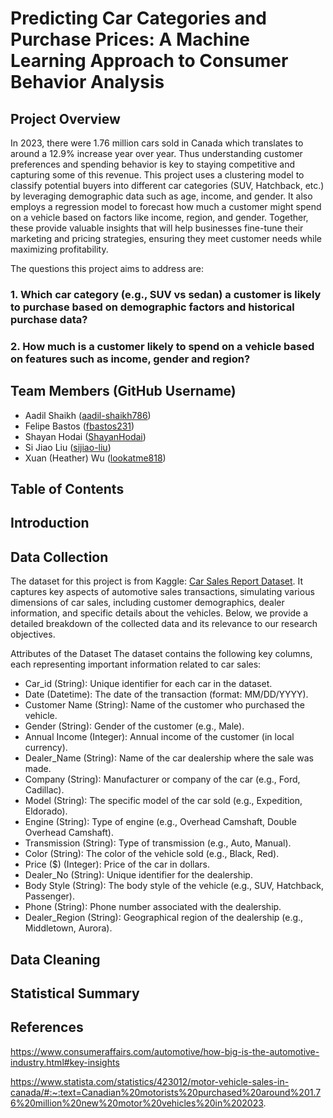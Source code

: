 # Predicting Car Categories and Purchase Prices: A Machine Learning Approach to Consumer Behavior Analysis

## Project Overview

In 2023, there were 1.76 million cars sold in Canada which translates to around a 12.9% increase year over year. Thus understanding customer preferences and spending behavior is key to staying competitive and capturing some of this revenue. This project uses a clustering model to classify potential buyers into different car categories (SUV, Hatchback, etc.) by leveraging demographic data such as age, income, and gender. It also employs a regression model to forecast how much a customer might spend on a vehicle based on factors like income, region, and gender. Together, these provide valuable insights that will help businesses fine-tune their marketing and pricing strategies, ensuring they meet customer needs while maximizing profitability.

The questions this project aims to address are:

### 1. Which car category (e.g., SUV vs sedan) a customer is likely to purchase based on demographic factors and historical purchase data?

### 2. How much is a customer likely to spend on a vehicle based on features such as income, gender and region? 



## Team Members (GitHub Username)

- Aadil Shaikh ([aadil-shaikh786](https://github.com/aadil-shaikh786))
- Felipe Bastos ([fbastos231](https://github.com/fbastos231))
- Shayan Hodai ([ShayanHodai](https://github.com/ShayanHodai))
- Si Jiao Liu ([sijiao-liu](https://github.com/sijiao-liu))
- Xuan (Heather) Wu ([lookatme818](https://github.com/lookatme818))

## Table of Contents

## Introduction

## Data Collection

The dataset for this project is from Kaggle: [Car Sales Report Dataset](https://www.kaggle.com/datasets/missionjee/car-sales-report). It captures key aspects of automotive sales transactions, simulating various dimensions of car sales, including customer demographics, dealer information, and specific details about the vehicles. Below, we provide a detailed breakdown of the collected data and its relevance to our research objectives.

Attributes of the Dataset
The dataset contains the following key columns, each representing important information related to car sales:

- Car_id (String): Unique identifier for each car in the dataset.
- Date (Datetime): The date of the transaction (format: MM/DD/YYYY).
- Customer Name (String): Name of the customer who purchased the vehicle.
- Gender (String): Gender of the customer (e.g., Male).
- Annual Income (Integer): Annual income of the customer (in local currency).
- Dealer_Name (String): Name of the car dealership where the sale was made.
- Company (String): Manufacturer or company of the car (e.g., Ford, Cadillac).
- Model (String): The specific model of the car sold (e.g., Expedition, Eldorado).
- Engine (String): Type of engine (e.g., Overhead Camshaft, Double Overhead Camshaft).
- Transmission (String): Type of transmission (e.g., Auto, Manual).
- Color (String): The color of the vehicle sold (e.g., Black, Red).
- Price ($) (Integer): Price of the car in dollars.
- Dealer_No (String): Unique identifier for the dealership.
- Body Style (String): The body style of the vehicle (e.g., SUV, Hatchback, Passenger).
- Phone (String): Phone number associated with the dealership.
- Dealer_Region (String): Geographical region of the dealership (e.g., Middletown, Aurora).

## Data Cleaning

## Statistical Summary







## References

https://www.consumeraffairs.com/automotive/how-big-is-the-automotive-industry.html#key-insights

https://www.statista.com/statistics/423012/motor-vehicle-sales-in-canada/#:~:text=Canadian%20motorists%20purchased%20around%201.76%20million%20new%20motor%20vehicles%20in%202023.

